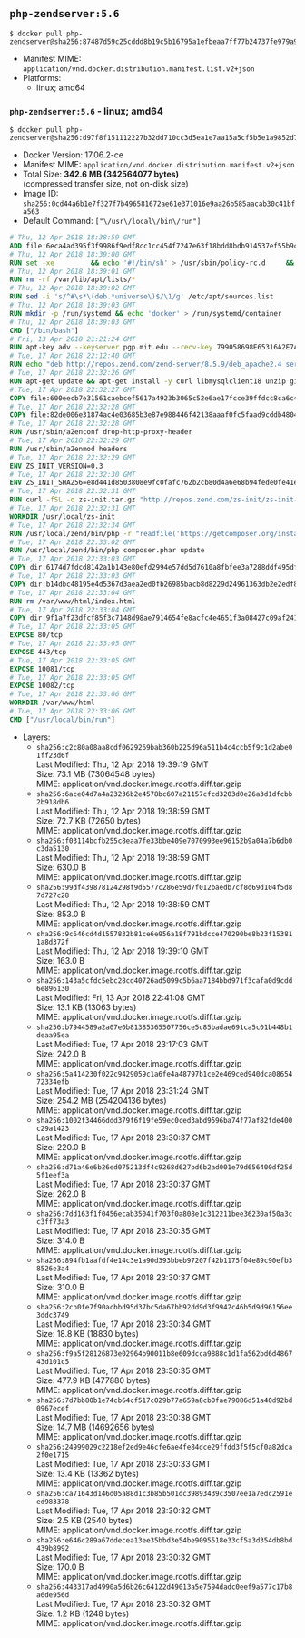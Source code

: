 ## `php-zendserver:5.6`

```console
$ docker pull php-zendserver@sha256:87487d59c25cddd8b19c5b16795a1efbeaa7ff77b24737fe979a91fbd5dee4e4
```

-	Manifest MIME: `application/vnd.docker.distribution.manifest.list.v2+json`
-	Platforms:
	-	linux; amd64

### `php-zendserver:5.6` - linux; amd64

```console
$ docker pull php-zendserver@sha256:d97f8f151112227b32dd710cc3d5ea1e7aa15a5cf5b5e1a9852d73560513a934
```

-	Docker Version: 17.06.2-ce
-	Manifest MIME: `application/vnd.docker.distribution.manifest.v2+json`
-	Total Size: **342.6 MB (342564077 bytes)**  
	(compressed transfer size, not on-disk size)
-	Image ID: `sha256:0cd44a6b1e7f327f7b496581672ae61e371016e9aa26b585aacab30c41bfa563`
-	Default Command: `["\/usr\/local\/bin\/run"]`

```dockerfile
# Thu, 12 Apr 2018 18:38:59 GMT
ADD file:6eca4ad395f3f9986f9edf8cc1cc454f7247e63f18bdd8bdb914537ef55b9c88 in / 
# Thu, 12 Apr 2018 18:39:00 GMT
RUN set -xe 		&& echo '#!/bin/sh' > /usr/sbin/policy-rc.d 	&& echo 'exit 101' >> /usr/sbin/policy-rc.d 	&& chmod +x /usr/sbin/policy-rc.d 		&& dpkg-divert --local --rename --add /sbin/initctl 	&& cp -a /usr/sbin/policy-rc.d /sbin/initctl 	&& sed -i 's/^exit.*/exit 0/' /sbin/initctl 		&& echo 'force-unsafe-io' > /etc/dpkg/dpkg.cfg.d/docker-apt-speedup 		&& echo 'DPkg::Post-Invoke { "rm -f /var/cache/apt/archives/*.deb /var/cache/apt/archives/partial/*.deb /var/cache/apt/*.bin || true"; };' > /etc/apt/apt.conf.d/docker-clean 	&& echo 'APT::Update::Post-Invoke { "rm -f /var/cache/apt/archives/*.deb /var/cache/apt/archives/partial/*.deb /var/cache/apt/*.bin || true"; };' >> /etc/apt/apt.conf.d/docker-clean 	&& echo 'Dir::Cache::pkgcache ""; Dir::Cache::srcpkgcache "";' >> /etc/apt/apt.conf.d/docker-clean 		&& echo 'Acquire::Languages "none";' > /etc/apt/apt.conf.d/docker-no-languages 		&& echo 'Acquire::GzipIndexes "true"; Acquire::CompressionTypes::Order:: "gz";' > /etc/apt/apt.conf.d/docker-gzip-indexes 		&& echo 'Apt::AutoRemove::SuggestsImportant "false";' > /etc/apt/apt.conf.d/docker-autoremove-suggests
# Thu, 12 Apr 2018 18:39:01 GMT
RUN rm -rf /var/lib/apt/lists/*
# Thu, 12 Apr 2018 18:39:02 GMT
RUN sed -i 's/^#\s*\(deb.*universe\)$/\1/g' /etc/apt/sources.list
# Thu, 12 Apr 2018 18:39:03 GMT
RUN mkdir -p /run/systemd && echo 'docker' > /run/systemd/container
# Thu, 12 Apr 2018 18:39:03 GMT
CMD ["/bin/bash"]
# Fri, 13 Apr 2018 21:21:24 GMT
RUN apt-key adv --keyserver pgp.mit.edu --recv-key 799058698E65316A2E7A4FF42EAE1437F7D2C623
# Tue, 17 Apr 2018 22:12:40 GMT
RUN echo "deb http://repos.zend.com/zend-server/8.5.9/deb_apache2.4 server non-free" >> /etc/apt/sources.list.d/zend-server.list
# Tue, 17 Apr 2018 22:32:26 GMT
RUN apt-get update && apt-get install -y curl libmysqlclient18 unzip git zend-server-php-5.6=8.5.9+b796 && /usr/local/zend/bin/zendctl.sh stop
# Tue, 17 Apr 2018 22:32:27 GMT
COPY file:600eecb7e31561caebcef5617a4923b3065c52e6ae17fcce39ffdcc8ca6c41db in /etc/ 
# Tue, 17 Apr 2018 22:32:28 GMT
COPY file:82de006e31874ac4e03685b3e87e988446f42138aaaf0fc5faad9cddb48040ba in /etc/apache2/conf-available 
# Tue, 17 Apr 2018 22:32:28 GMT
RUN /usr/sbin/a2enconf drop-http-proxy-header
# Tue, 17 Apr 2018 22:32:29 GMT
RUN /usr/sbin/a2enmod headers
# Tue, 17 Apr 2018 22:32:29 GMT
ENV ZS_INIT_VERSION=0.3
# Tue, 17 Apr 2018 22:32:30 GMT
ENV ZS_INIT_SHA256=e8d441d8503808e9fc0fafc762b2cb80d4a6e68b94fede0fe41efdeac10800cb
# Tue, 17 Apr 2018 22:32:31 GMT
RUN curl -fSL -o zs-init.tar.gz "http://repos.zend.com/zs-init/zs-init-docker-${ZS_INIT_VERSION}.tar.gz"     && echo "${ZS_INIT_SHA256} *zs-init.tar.gz" | sha256sum -c -     && mkdir /usr/local/zs-init     && tar xzf zs-init.tar.gz --strip-components=1 -C /usr/local/zs-init     && rm zs-init.tar.gz
# Tue, 17 Apr 2018 22:32:31 GMT
WORKDIR /usr/local/zs-init
# Tue, 17 Apr 2018 22:32:34 GMT
RUN /usr/local/zend/bin/php -r "readfile('https://getcomposer.org/installer');" | /usr/local/zend/bin/php
# Tue, 17 Apr 2018 22:33:02 GMT
RUN /usr/local/zend/bin/php composer.phar update
# Tue, 17 Apr 2018 22:33:03 GMT
COPY dir:6174d7fdcd8142a1b143e80efd2994e57dd5d7610a8fbfee3a7288ddf495dfdf in /usr/local/bin 
# Tue, 17 Apr 2018 22:33:03 GMT
COPY dir:b14dbc48195e4d5367d3aea2ed0fb26985bacb8d8229d24961363db2e2edf8f0 in /usr/local/zend/var/plugins/ 
# Tue, 17 Apr 2018 22:33:04 GMT
RUN rm /var/www/html/index.html
# Tue, 17 Apr 2018 22:33:04 GMT
COPY dir:9f1a7f23dfcf85f3c7148d98ae7914654fe8acfc4e4651f3a08427c09af24198 in /var/www/html 
# Tue, 17 Apr 2018 22:33:05 GMT
EXPOSE 80/tcp
# Tue, 17 Apr 2018 22:33:05 GMT
EXPOSE 443/tcp
# Tue, 17 Apr 2018 22:33:05 GMT
EXPOSE 10081/tcp
# Tue, 17 Apr 2018 22:33:05 GMT
EXPOSE 10082/tcp
# Tue, 17 Apr 2018 22:33:06 GMT
WORKDIR /var/www/html
# Tue, 17 Apr 2018 22:33:06 GMT
CMD ["/usr/local/bin/run"]
```

-	Layers:
	-	`sha256:c2c80a08aa8cdf0629269bab360b225d96a511b4c4ccb5f9c1d2abe01ff23d6f`  
		Last Modified: Thu, 12 Apr 2018 19:39:19 GMT  
		Size: 73.1 MB (73064548 bytes)  
		MIME: application/vnd.docker.image.rootfs.diff.tar.gzip
	-	`sha256:6ace04d7a4a23236b2e4578bc607a21157cfcd3203d0e26a3d1dfcbb2b918db6`  
		Last Modified: Thu, 12 Apr 2018 19:38:59 GMT  
		Size: 72.7 KB (72650 bytes)  
		MIME: application/vnd.docker.image.rootfs.diff.tar.gzip
	-	`sha256:f03114bcfb255c8eaa7fe33bbe409e7070993ee96152b9a04a7b6db0c3da5130`  
		Last Modified: Thu, 12 Apr 2018 19:38:59 GMT  
		Size: 630.0 B  
		MIME: application/vnd.docker.image.rootfs.diff.tar.gzip
	-	`sha256:99df439878124298f9d5577c286e59d7f012baedb7cf8d69d104f5d87d727c28`  
		Last Modified: Thu, 12 Apr 2018 19:38:59 GMT  
		Size: 853.0 B  
		MIME: application/vnd.docker.image.rootfs.diff.tar.gzip
	-	`sha256:9c646cd4d1557832b81ce6e956a18f791bdcce470290be8b23f153811a8d372f`  
		Last Modified: Thu, 12 Apr 2018 19:39:10 GMT  
		Size: 163.0 B  
		MIME: application/vnd.docker.image.rootfs.diff.tar.gzip
	-	`sha256:143a5cfdc5ebc28cd40726ad5099c5b6aa7184bbd971f3cafa0d9cdd6e896130`  
		Last Modified: Fri, 13 Apr 2018 22:41:08 GMT  
		Size: 13.1 KB (13063 bytes)  
		MIME: application/vnd.docker.image.rootfs.diff.tar.gzip
	-	`sha256:b7944589a2a07e0b81385365507756ce5c85badae691ca5c01b448b1deaa95ea`  
		Last Modified: Tue, 17 Apr 2018 23:17:03 GMT  
		Size: 242.0 B  
		MIME: application/vnd.docker.image.rootfs.diff.tar.gzip
	-	`sha256:5a414230f022c9429059c1a6fe4a48797b1ce2e469ced940dca0865472334efb`  
		Last Modified: Tue, 17 Apr 2018 23:31:24 GMT  
		Size: 254.2 MB (254204136 bytes)  
		MIME: application/vnd.docker.image.rootfs.diff.tar.gzip
	-	`sha256:1002f34466ddd379f6f19fe59ec0ced3abd9596ba74f77af82fde400c29a1423`  
		Last Modified: Tue, 17 Apr 2018 23:30:37 GMT  
		Size: 220.0 B  
		MIME: application/vnd.docker.image.rootfs.diff.tar.gzip
	-	`sha256:d71a46e6b26ed075213df4c9268d627bd6b2ad001e79d656400df25d5f1eef3a`  
		Last Modified: Tue, 17 Apr 2018 23:30:37 GMT  
		Size: 262.0 B  
		MIME: application/vnd.docker.image.rootfs.diff.tar.gzip
	-	`sha256:7dd163f1f0456ecab35041f703f0a808e1c312211bee36230af50a3cc3ff73a3`  
		Last Modified: Tue, 17 Apr 2018 23:30:35 GMT  
		Size: 314.0 B  
		MIME: application/vnd.docker.image.rootfs.diff.tar.gzip
	-	`sha256:894fb1aafdf4e14c3e1a90d393bbeb97207f42b1175f04e89c90efb38526e3a4`  
		Last Modified: Tue, 17 Apr 2018 23:30:37 GMT  
		Size: 310.0 B  
		MIME: application/vnd.docker.image.rootfs.diff.tar.gzip
	-	`sha256:2cb0fe7f90acbbd95d37bc5da67bb92dd9d3f9942c46b5d9d96156ee3ddc3749`  
		Last Modified: Tue, 17 Apr 2018 23:30:34 GMT  
		Size: 18.8 KB (18830 bytes)  
		MIME: application/vnd.docker.image.rootfs.diff.tar.gzip
	-	`sha256:f9a5f28126873e02964b90011b8e609dcca9888c1d1fa562bd6d486743d101c5`  
		Last Modified: Tue, 17 Apr 2018 23:30:35 GMT  
		Size: 477.9 KB (477880 bytes)  
		MIME: application/vnd.docker.image.rootfs.diff.tar.gzip
	-	`sha256:7d7bb80b1e74cb64cf517c029b77a659a8cb0fae79086d51a40d92bd0967ecef`  
		Last Modified: Tue, 17 Apr 2018 23:30:38 GMT  
		Size: 14.7 MB (14692656 bytes)  
		MIME: application/vnd.docker.image.rootfs.diff.tar.gzip
	-	`sha256:24999029c2218ef2ed9e46cfe6ae4fe84dce29ffdd3f5f5cf0a82dca2f0e1715`  
		Last Modified: Tue, 17 Apr 2018 23:30:33 GMT  
		Size: 13.4 KB (13362 bytes)  
		MIME: application/vnd.docker.image.rootfs.diff.tar.gzip
	-	`sha256:ca71643d146d05a88d1c3b85b501dc39893439c3507ee1a7edc2591eed983378`  
		Last Modified: Tue, 17 Apr 2018 23:30:32 GMT  
		Size: 2.5 KB (2540 bytes)  
		MIME: application/vnd.docker.image.rootfs.diff.tar.gzip
	-	`sha256:e646c289a67ddecea13ee35bbd3e54be9095518e33cf5a3d354db8bd439b8992`  
		Last Modified: Tue, 17 Apr 2018 23:30:32 GMT  
		Size: 170.0 B  
		MIME: application/vnd.docker.image.rootfs.diff.tar.gzip
	-	`sha256:443317ad4990a5d6b26c64122d49013a5e7594dadc0eef9a577c17b8a6de956d`  
		Last Modified: Tue, 17 Apr 2018 23:30:32 GMT  
		Size: 1.2 KB (1248 bytes)  
		MIME: application/vnd.docker.image.rootfs.diff.tar.gzip
